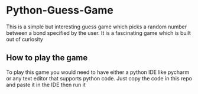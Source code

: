 # Python-Guess-Game
This is a simple but interesting guess game which picks a random number between a bond specified by the user.
It is a fascinating game which is built out of curiosity

## How to play the game
To play this game you would need to have either a python IDE like pycharm or any text editor that supports python code.
Just copy the code in this repo and paste it in the IDE then run it 
